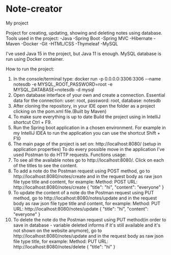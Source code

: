 # Note-creator
My project

Project for creating, updating, showing and deleting notes using database.
Tools used in the project:
-Java
-Spring Boot
-Spring MVC
-Hibernate
-Maven
-Docker
-Git
-HTML/CSS
-Thymeleaf
-MySQL

I've used Java 15 in the project, but Java 11 is enough.
MySQL database is run using Docker container.

How to run the project:
1. In the console/terminal type: docker run -p 0.0.0.0:3306:3306 --name notesdb -e MYSQL_ROOT_PASSWORD=root -e MYSQL_DATABASE=notesdb -d mysql
2. Open database interface of your own and create a connection. Essential data for the connection: user: root, password: root, database: notesdb
3. After cloning the repository, in your IDE open the folder as a project clicking on the pom.xml file.(Built by Maven)
4. To make sure everything is up to date Build the project using in IntelliJ shortcut Ctrl + F9.
5. Run the Spring boot application in a chosen environment. For example in my IntelliJ IDEA to run the application you can use the shortcut Shift + F10
6. The main page of the project is set on: http://localhost:8080/  (setup in application properties)  To do every possible move in the application I've used Postman to do HTTP requests.
Functions usage:
1. To see all the available notes go to http://localhost:8080/. Click on each of the titles to see the content.
2. To add a note do the Postman request using POST method, go to http://localhost:8080/notes/create and in the request body as raw json file type title and content,
for example: 
Method: POST 
URL: http://localhost:8080/notes/create
{
    "title": "hi",
    "content": "everyone"
}
3. To update the content of a note do the Postman request using PUT method, go to http://localhost:8080/notes/update and in the request body as raw json file type title and content,
for example: 
Method: PUT
URL: http://localhost:8080/notes/update
{
    "title": "hi",
    "content": "everyone"
} 
4. To delete the note do the Postman request using PUT method(in order to save in database - variable deleted informs if it's still available and it's not shown on the website anymore), go to http://localhost:8080/notes/update and in the request body as raw json file type title,
for example: 
Method: PUT
URL: http://localhost:8080/notes/delete
{
    "title": "hi"
} 




